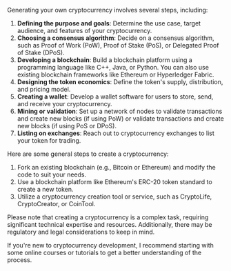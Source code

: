 Generating your own cryptocurrency involves several steps, including:

1. **Defining the purpose and goals**: Determine the use case, target audience, and features of your cryptocurrency.
2. **Choosing a consensus algorithm**: Decide on a consensus algorithm, such as Proof of Work (PoW), Proof of Stake (PoS), or Delegated Proof of Stake (DPoS).
3. **Developing a blockchain**: Build a blockchain platform using a programming language like C++, Java, or Python. You can also use existing blockchain frameworks like Ethereum or Hyperledger Fabric.
4. **Designing the token economics**: Define the token's supply, distribution, and pricing model.
5. **Creating a wallet**: Develop a wallet software for users to store, send, and receive your cryptocurrency.
6. **Mining or validation**: Set up a network of nodes to validate transactions and create new blocks (if using PoW) or validate transactions and create new blocks (if using PoS or DPoS).
7. **Listing on exchanges**: Reach out to cryptocurrency exchanges to list your token for trading.

Here are some general steps to create a cryptocurrency:

1. Fork an existing blockchain (e.g., Bitcoin or Ethereum) and modify the code to suit your needs.
2. Use a blockchain platform like Ethereum's ERC-20 token standard to create a new token.
3. Utilize a cryptocurrency creation tool or service, such as CryptoLife, CryptoCreator, or CoinTool.

Please note that creating a cryptocurrency is a complex task, requiring significant technical expertise and resources. Additionally, there may be regulatory and legal considerations to keep in mind.

If you're new to cryptocurrency development, I recommend starting with some online courses or tutorials to get a better understanding of the process.